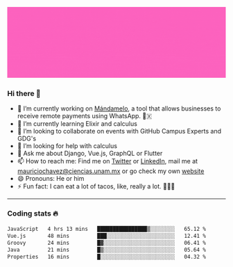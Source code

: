 ![Banner](banner.gif)

### Hi there 👋

- 🔭 I’m currently working on [Mándamelo](https://www.mandamelo.com.mx/), a tool that allows businesses to receive remote payments using WhatsApp. 🤖🇽
- 🌱 I’m currently learning Elixir and calculus
- 👯 I’m looking to collaborate on events with GitHub Campus Experts and GDG's
- 🤔 I’m looking for help with calculus
- 💬 Ask me about Django, Vue.js, GraphQL or Flutter
- 📫 How to reach me: Find me on [Twitter](https://twitter.com/ultr4nerd) or [LinkedIn](https://www.linkedin.com/in/mauricio-chávez-olea-4b46b7147/), mail me at [mauriciochavez@ciencias.unam.mx](mailto:mauriciochavez@ciencias.unam.mx) or go check my own [website](mauriciochavez.surge.sh)
- 😄 Pronouns: He or him
- ⚡ Fun fact: I can eat a lot of tacos, like, really a lot. 🌮🌮🌮
<!-- 🎙️ I'm releasing weekly episodes on my podcast ["Un Podcast Junior"](https://anchor.fm/un-podcast-junior)-->

---

### Coding stats 🔥

<!--START_SECTION:waka-->
```text
JavaScript   4 hrs 13 mins   ████████████████▒░░░░░░░░   65.12 % 
Vue.js       48 mins         ███░░░░░░░░░░░░░░░░░░░░░░   12.41 % 
Groovy       24 mins         █▓░░░░░░░░░░░░░░░░░░░░░░░   06.41 % 
Java         21 mins         █▒░░░░░░░░░░░░░░░░░░░░░░░   05.64 % 
Properties   16 mins         █░░░░░░░░░░░░░░░░░░░░░░░░   04.32 % 
```
<!--END_SECTION:waka-->
